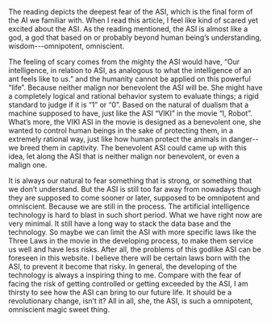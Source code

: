The reading depicts the deepest fear of the ASI, which is the final form of the AI we familiar with. When I read this article, I feel like kind of scared yet excited about the ASI. As the reading mentioned, the ASI is almost like a god, a god that based on or probably beyond human being’s understanding, wisdom---omnipotent, omniscient. 

The feeling of scary comes from the mighty the ASI would have, “Our intelligence, in relation to ASI, as analogous to what the intelligence of an ant feels like to us.” and the humanity cannot be applied on this powerful “life”. Because neither malign nor benevolent the ASI will be. She might have a completely logical and rational behavior system to evaluate things; a rigid standard to judge if it is “1” or “0”. Based on the natural of dualism that a machine supposed to have, just like the ASI “VIKI” in the movie “I, Robot”. What’s more, the VIKI ASI in the movie is designed as a benevolent one, she wanted to control human beings in the sake of protecting them, in a extremely rational way, just like how human protect the animals in danger--we breed them in captivity. The benevolent ASI could came up with this idea, let along the ASI that is neither malign nor benevolent, or even a malign one.

It is always our natural to fear something that is strong, or something that we don’t understand. But the ASI is still too far away from nowadays though they are supposed to come sooner or later, supposed to be omnipotent and omniscient. Because we are still in the process. The artificial intelligence technology is hard to blast in such short period. What we have right now are very minimal. It still have a long way to stack the data base and the technology. So maybe we can limit the ASI with more specific laws like the Three Laws in the movie in the developing process, to make them service us well and have less risks. After all, the problems of this godlike ASI can be foreseen in this website. I believe there will be certain laws born with the ASI, to prevent it become that risky. In general, the developing of the technology is always a inspiring thing to me. Compare with the fear of facing the risk of getting controlled or getting exceeded by the ASI, I am thirsty to see how the ASI can bring to our future life. It should be a revolutionary change, isn’t it? All in all, she, the ASI, is such a omnipotent, omniscient magic sweet thing. 
